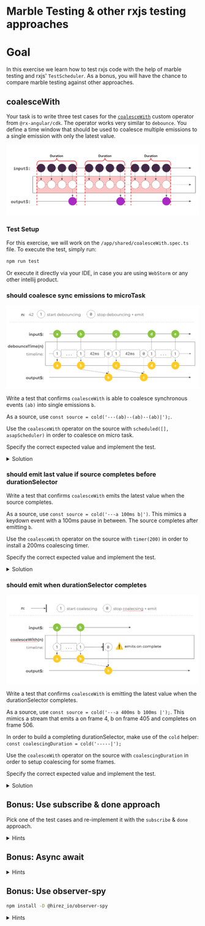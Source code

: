 # Marble Testing & other rxjs testing approaches

# Goal

In this exercise we learn how to test rxjs code with the help of marble testing and rxjs' `TestScheduler`.
As a bonus, you will have the chance to compare marble testing against other approaches.

## coalesceWith

Your task is to write three test cases for the [`coalesceWith`](https://www.rx-angular.io/docs/cdk/coalescing#rxangular-coalescing-operators) custom operator from `@rx-angular/cdk`.
The operator works very similar to `debounce`. You define a time window that should be used to coalesce multiple emissions to a single
emission with only the latest value.

![coalesceWith](../images/coalesce-with.png)

### Test Setup

For this exercise, we will work on the `/app/shared/coalesceWith.spec.ts` file.
To execute the test, simply run:

```bash
npm run test
```

Or execute it directly via your IDE, in case you are using `WebStorm` or any other intellij product.

### should coalesce sync emissions to microTask

![coalesce-with-debouncing](../images/coalesce-with-debouncing.png)

Write a test that confirms `coalesceWith` is able to coalesce synchronous events `(ab)` into single emissions `b`.

As a source, use `const source = cold('---(ab)--(ab)--(ab)|');`.

Use the `coalesceWith` operator on the source with `scheduled([], asapScheduler)` in order to coalesce on micro task.

Specify the correct expected value and implement the test.

<details>
    <summary>Solution</summary>

```ts
// app/shared/coalesceWith.spec.ts

it('should coalesce sync emissions to microTask', () => {
    testScheduler.run((helpers) => {
        const { cold, expectObservable } = helpers;
        const source = cold('       ---(ab)--(ab)--(ab)|');
        const expected: string = '  ---b-----b-----b---|';
        const result = source.pipe(
            coalesceWith(scheduled([], asapScheduler)),
        );
        expectObservable(result).toBe(expected);
    });
})

```

</details>


### should emit last value if source completes before durationSelector

Write a test that confirms `coalesceWith` emits the latest value when the source completes.

As a source, use `const source = cold('---a 100ms b|')`. This mimics a keydown event with a 100ms pause in between.
The source completes after emitting `b`.

Use the `coalesceWith` operator on the source with `timer(200)` in order to install a 200ms coalescing timer. 

Specify the correct expected value and implement the test.

<details>
    <summary>Solution</summary>

```ts
// app/shared/coalesceWith.spec.ts

it('should coalesce sync emissions to microTask', () => {
    testScheduler.run((helpers) => {
        const { cold, expectObservable } = helpers;
        const source = cold('       ---a 100ms b|   ');
        const expected: string = '  ---- 100ms -(b|)';
        const result = source.pipe(
            coalesceWith(timer(200)),
        );
        expectObservable(result).toBe(expected);
    });
})

```

</details>

### should emit when durationSelector completes

![coalesce-with-duration-complete](../images/coalesce-with-duration-complete.png)

Write a test that confirms `coalesceWith` is emitting the latest value when the durationSelector completes.

As a source, use `const source = cold('---a 400ms b 100ms |');`. This mimics a stream that emits a on frame 4, b on frame 405 and completes
on frame 506.

In order to build a completing durationSelector, make use of the `cold` helper: `const coalescingDuration = cold('-----|');`

Use the `coalesceWith` operator on the source with `coalescingDuration` in order to setup coalescing for some frames.

Specify the correct expected value and implement the test.

<details>
    <summary>Solution</summary>

```ts
// app/shared/coalesceWith.spec.ts

it('should emit last value when durationSelector completes', () => {
    testScheduler.run((helpers) => {
        const { cold, expectObservable } = helpers;
        const source = cold('       ---a 400ms b 100ms |');
        const expected: string = '  --- 5ms a 400ms b 95ms |';
        const coalescingDuration = cold('-----|');
        const result = source.pipe(
            coalesceWith(coalescingDuration)
        );
        expectObservable(result).toBe(expected);
    });
});

```

</details>

## Bonus: Use subscribe & done approach

Pick one of the test cases and re-implement it with the `subscribe` & `done` approach.

<details>
    <summary>Hints</summary>

```ts
// app/shared/coalesceWith.spec.ts

import { concat, of, scheduled } from 'rxjs';
import { timer } from 'rxjs/src';

it('should coalesce sync emissions to microTask', (done) => {
    // without testscheduler
    // cold('---(ab)--(ab)--(ab)|')
    const source = concat(
        timer(3).pipe(switchMap(() => ['a', 'b'])),
        timer(2).pipe(switchMap(() => ['a', 'b'])),
        timer(2).pipe(switchMap(() => ['a', 'b'])),
    ).pipe(
        coalesceWith(scheduled([], asapScheduler))
    );
    
    source.subscribe({
        /* ---b-----b-----b--- */
        next: v => expect(v).toBe('b'),
        /*                   | */
        complete: () => done()
    });
})

```

</details>

## Bonus: Async await

<details>
    <summary>Hints</summary>

```ts
// app/shared/coalesceWith.spec.ts

import { concat, of, scheduled } from 'rxjs';
import { timer } from 'rxjs/src';

it('should coalesce sync emissions to microTask', async () => {
    // without testscheduler
    // cold('---(ab)--(ab)--(ab)|')
    const source = concat(
        timer(3).pipe(switchMap(() => ['a', 'b'])),
        timer(2).pipe(switchMap(() => ['a', 'b'])),
        timer(2).pipe(switchMap(() => ['a', 'b'])),
    ).pipe(
        coalesceWith(scheduled([], asapScheduler))
    );
    
    const values = [];
    
    await new Promise(resolve => {
        source.subscribe({
            /* ---b-----b-----b--- */
            next: v => values.push(v),
            /*                   | */
            complete: () => resolve()
        });
    });
    
    expect(values).toEqual(['b','b','b']);
})

```

</details>

## Bonus: Use observer-spy

```bash
npm install -D @hirez_io/observer-spy
```

<details>
    <summary>Hints</summary>

```ts
// app/shared/coalesceWith.spec.ts

import { concat, of, scheduled } from 'rxjs';

it('should coalesce sync emissions to microTask', async () => {
    // without testscheduler
    // cold('---(ab)--(ab)--(ab)|')
    const source = concat(
        timer(3).pipe(switchMap(() => ['a', 'b'])),
        timer(2).pipe(switchMap(() => ['a', 'b'])),
        timer(2).pipe(switchMap(() => ['a', 'b'])),
    ).pipe(
        coalesceWith(scheduled([], asapScheduler))
    );
    
    const spy = subscribeSpyTo(source);
    
    await spy.onComplete();
    
    expect(spy.getValues()).toEqual(['b','b','b']);
    
    source.subscribe({
        /* ---b-----b-----b--- */
        next: v => expect(v).toBe('b'),
        /*                   | */
        complete: () => done()
    });
})

```

</details>
